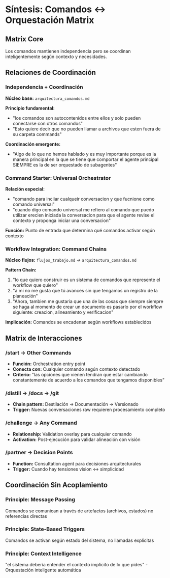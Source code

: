 # Síntesis: Comandos ↔ Orquestación Matrix

## Matrix Core
Los comandos mantienen independencia pero se coordinan inteligentemente según contexto y necesidades.

## Relaciones de Coordinación

### Independencia + Coordinación
**Núcleo base:** `arquitectura_comandos.md`

**Principio fundamental:**
- "los comandos son autocontenidos entre ellos y solo pueden conectarse con otros comandos"
- "Esto quiere decir que no pueden llamar a archivos que esten fuera de su carpeta commands"

**Coordinación emergente:**
- "Algo de lo que no hemos hablado y es muy importante porque es la manera principal en la que se tiene que comportar el agente principal SIEMPRE es la de ser orquestado de subagentes"

### Command Starter: Universal Orchestrator
**Relación especial:**
- "comando para inciiar cualqueir conversacion y que fucnione como comando universal"
- "cuando digo comando universal me refiero al comando que puedo utilizar erecien iniciada la conversacion para que el agente revise el contexto y proponga iniciar una conversacion"

**Función:** Punto de entrada que determina qué comandos activar según contexto

### Workflow Integration: Command Chains
**Núcleo flujos:** `flujos_trabajo.md` → `arquitectura_comandos.md`

**Pattern Chain:**
1. "lo que quiero construir es un sistema de comandos que represente el workflow que quiero"
2. "a mí no me gusta que tú avances sin que tengamos un registro de la planeación"
3. "Ahora, tambien me gustaria que una de las cosas que siempre siempre se haga al momento de crear un documento es pasarlo por el workflow siguiente: creacion, alineamiento y verificacion"

**Implicación:** Comandos se encadenan según workflows establecidos

## Matrix de Interacciones

### /start → Other Commands
- **Función:** Orchestration entry point
- **Conecta con:** Cualquier comando según contexto detectado
- **Criterio:** "las opciones que vienen tendran que estar cambiando constantemente de acuerdo a los comandos que tengamos disponibles"

### /distill → /docs → /git
- **Chain pattern:** Destilación → Documentación → Versionado
- **Trigger:** Nuevas conversaciones raw requieren procesamiento completo

### /challenge → Any Command
- **Relationship:** Validation overlay para cualquier comando
- **Activation:** Post-ejecución para validar alineación con visión

### /partner → Decision Points
- **Function:** Consultation agent para decisiones arquitecturales
- **Trigger:** Cuando hay tensiones vision ↔ simplicidad

## Coordinación Sin Acoplamiento

### Principle: Message Passing
Comandos se comunican a través de artefactos (archivos, estados) no referencias directas

### Principle: State-Based Triggers  
Comandos se activan según estado del sistema, no llamadas explícitas

### Principle: Context Intelligence
"el sistema debería entender el contexto implícito de lo que pides" - Orquestación inteligente automática